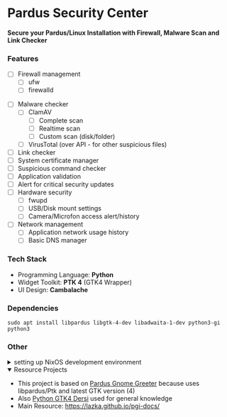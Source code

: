# Pardus Security Center
**Secure your Pardus/Linux Installation with Firewall, Malware Scan and Link Checker**

### Features
- [ ] Firewall management
  - [ ] ufw
  - [ ] firewalld
<!-- ANCHOR - FOR FUTURE
  - [ ] iptables / nftables
-->
- [ ] Malware checker
  - [ ] ClamAV 
    - [ ] Complete scan
    - [ ] Realtime scan
    - [ ] Custom scan (disk/folder)
  - [ ] VirusTotal (over API - for other suspicious files)
- [ ] Link checker <!-- (like URLChecker in Android) -->
- [ ] System certificate manager
- [ ] Suspicious command checker <!-- like `rm ~/` etc. Is it even possible to check this? -->
- [ ] Application validation <!-- via Hashes (/usr/share/pardus apps for example) -->
- [ ] Alert for critical security updates
- [ ] Hardware security
  - [ ] fwupd <!-- for hardware updates-->
  - [ ] USB/Disk mount settings <!-- no automount, allow only some disks/usbs (like in LiderAhenk) -->
  - [ ] Camera/Microfon access alert/history
- [ ] Network management <!-- like a mini/lightweight portmaster clone -->
  - [ ] Application network usage history
  - [ ] Basic DNS manager
<!-- ANCHOR - FOR FUTURE
  - [ ] DNS filtering
-->

<!-- ANCHOR - FOR FUTURE
- [ ] System Suspicious Usage Checker (Based Application CPU/GPU/RAM/Disk usage and opening frequency)
- [ ] Sandboxing & Application Permission Management
  - [ ] Flatpak Permissions (like Flatseal) 
  - [ ] AppArmor
  - [ ] SELinux
  - [ ] Firejail 
  - [ ] Docker/Subuser 
  - [ ] Bubblewrap Implementation ?
  - [ ] chroot Implementation ?
  - [ ] Mandatory Access Control Implementation ?
  - [ ] pure Namespace Implementation ?
  NOTE about flatpak security: https://hanako.codeberg.page/

- [ ] Hardened Kernel Setup
- [ ] Kernel CVE History (actually this could be another web based project)
- [ ] Keyring/Wallet Management
  - [ ] GNOME Keyring
  - [ ] KDE Wallet
  - [ ] other keyring/wallets?
- [ ] Password Checker (common security checks + HaveIBeenPwned request)
- [ ] GPG/SSH Key Management
-->

### Tech Stack
- Programming Language: **Python**
- Widget Toolkit: **PTK 4** (GTK4 Wrapper)
- UI Design: **Cambalache**
<!-- - Other Development Tools: VSCodium, GTranslator -->


### Dependencies
`sudo apt install libpardus libgtk-4-dev libadwaita-1-dev python3-gi python3`
<!-- TODO Dependencies should be updated?! -->

<!-- ### Screenshots -->

### Other
<details><summary>setting up NixOS development environment</summary>
install [gtk4.nix](https://git.aliberksandikci.com.tr/asandikci/common-dev/src/branch/main/gtk4.nix) and run `nix develop -f gtk4.nix` for installing dependencies
</details>

<details open><summary>Resource Projects</summary>

- This project is based on [Pardus Gnome Greeter](https://github.com/pardus/pardus-gnome-greeter) because uses libpardus/Ptk and latest GTK version (4)
- Also [Python GTK4 Dersi](https://github.com/pardus-topluluk/python-gtk4-dersi) used for general knowledge
- Main Resource: https://lazka.github.io/pgi-docs/
</details>